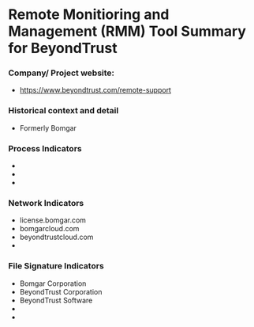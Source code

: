 # Remote Monitioring and Management (RMM) Tool Summary for BeyondTrust

### Company/ Project website:
- https://www.beyondtrust.com/remote-support


### Historical context and detail
- Formerly Bomgar

### Process Indicators
- 
- 
- 

### Network Indicators
- license.bomgar.com
- bomgarcloud.com
- beyondtrustcloud.com
-

### File Signature Indicators
- Bomgar Corporation
- BeyondTrust Corporation
- BeyondTrust Software
-
-
